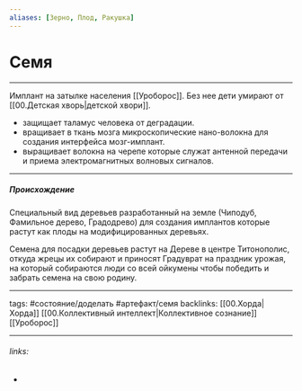 ```yaml
---
aliases: [Зерно, Плод, Ракушка]
---
```

# Семя
---
Имплант на затылке населения [[Уроборос]]. Без нее дети умирают от [[00.Детская хворь|детской хвори]].

-   защищает таламус человека от деградации.
-   вращивает в ткань мозга микроскопические нано-волокна для создания интерфейса мозг-имплант.
-   выращивает волокна на черепе которые служат антенной передачи и приема электромагнитных волновых сигналов.

---
##### Происхождение

Специальный вид деревьев разработанный на земле (Чиподуб, Фамильное дерево, Градодрево) для создания имплантов которые растут как плоды на модифицированных деревьях.

Семена для посадки деревьев растут на Дереве в центре Титонополис, откуда жрецы их собирают и приносят Градуврат на праздник урожая, на который собираются люди со всей ойкумены чтобы победить и забрать семена на свою родину.

---
tags: #состояние/доделать #артефакт/семя 
backlinks: [[00.Хорда|Хорда]] [[00.Коллективный интеллект|Коллективное сознание]] [[Уроборос]]

---
###### links:
- 

